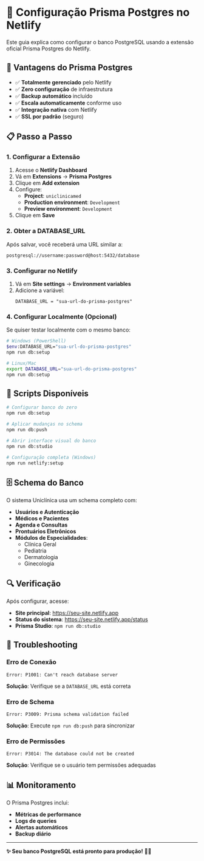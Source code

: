 # 🐘 Configuração Prisma Postgres no Netlify

Este guia explica como configurar o banco PostgreSQL usando a extensão oficial Prisma Postgres do Netlify.

## 🚀 Vantagens do Prisma Postgres

- ✅ **Totalmente gerenciado** pelo Netlify
- ✅ **Zero configuração** de infraestrutura
- ✅ **Backup automático** incluído
- ✅ **Escala automaticamente** conforme uso
- ✅ **Integração nativa** com Netlify
- ✅ **SSL por padrão** (seguro)

## 📋 Passo a Passo

### 1. Configurar a Extensão
1. Acesse o **Netlify Dashboard**
2. Vá em **Extensions** → **Prisma Postgres**
3. Clique em **Add extension**
4. Configure:
   - **Project**: `uniclinicamed`
   - **Production environment**: `Development`
   - **Preview environment**: `Development`
5. Clique em **Save**

### 2. Obter a DATABASE_URL
Após salvar, você receberá uma URL similar a:
```
postgresql://username:password@host:5432/database
```

### 3. Configurar no Netlify
1. Vá em **Site settings** → **Environment variables**
2. Adicione a variável:
   ```
   DATABASE_URL = "sua-url-do-prisma-postgres"
   ```

### 4. Configurar Localmente (Opcional)
Se quiser testar localmente com o mesmo banco:
```bash
# Windows (PowerShell)
$env:DATABASE_URL="sua-url-do-prisma-postgres"
npm run db:setup

# Linux/Mac
export DATABASE_URL="sua-url-do-prisma-postgres"
npm run db:setup
```

## 🔧 Scripts Disponíveis

```bash
# Configurar banco do zero
npm run db:setup

# Aplicar mudanças no schema
npm run db:push

# Abrir interface visual do banco
npm run db:studio

# Configuração completa (Windows)
npm run netlify:setup
```

## 🗄️ Schema do Banco

O sistema Uniclínica usa um schema completo com:

- **Usuários e Autenticação**
- **Médicos e Pacientes**
- **Agenda e Consultas**
- **Prontuários Eletrônicos**
- **Módulos de Especialidades**:
  - Clínica Geral
  - Pediatria
  - Dermatologia
  - Ginecologia

## 🔍 Verificação

Após configurar, acesse:
- **Site principal**: https://seu-site.netlify.app
- **Status do sistema**: https://seu-site.netlify.app/status
- **Prisma Studio**: `npm run db:studio`

## 🚨 Troubleshooting

### Erro de Conexão
```
Error: P1001: Can't reach database server
```
**Solução**: Verifique se a `DATABASE_URL` está correta

### Erro de Schema
```
Error: P3009: Prisma schema validation failed
```
**Solução**: Execute `npm run db:push` para sincronizar

### Erro de Permissões
```
Error: P3014: The database could not be created
```
**Solução**: Verifique se o usuário tem permissões adequadas

## 📊 Monitoramento

O Prisma Postgres inclui:
- **Métricas de performance**
- **Logs de queries**
- **Alertas automáticos**
- **Backup diário**

---

**✨ Seu banco PostgreSQL está pronto para produção!** 🏥🐘
